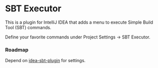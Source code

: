 # SBT Executor #

This is a plugin for IntelliJ IDEA that adds a menu to execute Simple Build Tool (SBT) commands.

Define your favorite commands under Project Settings -> SBT Executor.

### Roadmap ###

Depend on [idea-sbt-plugin](https://github.com/orfjackal/idea-sbt-plugin) for settings.